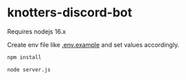 # knotters-discord-bot

Requires nodejs 16.x

Create env file like [.env.example](.env.example) and set values accordingly.

```bash
npm install
```

```bash
node server.js
```

